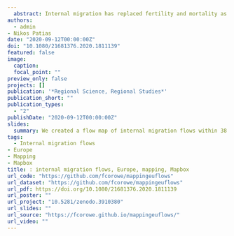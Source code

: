 ```yaml
---
  abstract: Internal migration has replaced fertility and mortality as the primary demographic process shaping the spatial distribution of populations within countries. While a rich comparative literature has examined the intensity, composition and spatial impacts of population movement in Europe, the spatial structure of internal migration flows is less well understood. We present a flow map of internal migration flows within 38 European countries using the most recent data available. The graphic reveals the major role of national capital cities in the internal migration system, and an array of distinctive patterns of internal migration fostering population concentration in northern, central and eastern Europe, and population deconcentration in western and southern Europe.
authors:
  - admin
- Nikos Patias 
date: "2020-09-12T00:00:00Z"
doi: "10.1080/21681376.2020.1811139"
featured: false
image:
  caption: 
  focal_point: ""
preview_only: false
projects: []
publication: '*Regional Science, Regional Studies*'
publication_short: ""
publication_types:
  - "2"
publishDate: "2020-09-12T00:00:00Z"
slides: 
  summary: We created a flow map of internal migration flows within 38 European countries using the most recent data available.
tags:
  - Internal migration flows
- Europe
- Mapping
- Mapbox
title: : internal migration flows, Europe, mapping, Mapbox
url_code: "https://github.com/fcorowe/mappingeuflows"
url_dataset: "https://github.com/fcorowe/mappingeuflows"
url_pdf: https://doi.org/10.1080/21681376.2020.1811139
url_poster: ""
url_project: "10.5281/zenodo.3910380"
url_slides: ""
url_source: "https://fcorowe.github.io/mappingeuflows/"
url_video: ""
---
```

